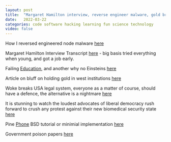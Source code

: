 ```yaml
---
layout: post
title:  "Margaret Hamilton interview, reverse engineer malware, gold broken, usa legal broken, Pine phone, failing education"
date:   2022-03-22
categories: code software hacking learning fun science technology
video: false
---
```


How I reversed engineered node malware [here](//itnext.io/how-i-reversed-a-nodejs-malware-and-found-the-author-7dd9531b389f)

Margaret Hamilton Interview Transcript [here](//archive.computerhistory.org/resources/access/text/2022/03/102738243-05-01-acc.pdf) - big basis tried everything when young, and got a job early.

Failing [Education](//im1776.com/2021/12/28/we-dont-need-no-education/), and another why no Einsteins [here](//erikhoel.substack.com/p/why-we-stopped-making-einsteins?s=r)

Article on bluff on holding gold in west institutions [here](//www.zerohedge.com/news/2022-03-18/will-russian-gold-sanctions-finally-reveal-emperor-has-no-clothes-part-ii)

Woke breaks USA legal system, everyone as a matter of course, should have a defence, the alternative is a nightmare [here](https://www.zerohedge.com/political/takeover-americas-legal-system)

It is stunning to watch the loudest advocates of liberal democracy rush forward to crush any protest against their new biomedical security state [here](https://im1776.com/2022/01/30/popular-sovereignty-convoy/)

Pine [Phone](//www.exoticsilicon.com/crystal/pinephone_openbsd) BSD tutorial or minimial implementation [here](//hamblingreen.gitlab.io/2022/03/02/my-pinephone-setup.html)

Government poison papers [here](//www.poisonpapers.org/the-poison-papers/)